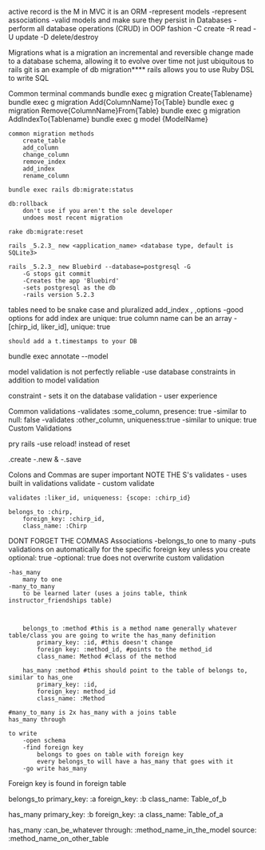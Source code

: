 active record is the M in MVC it is an ORM
    -represent models
    -represent associations
    -valid models and make sure they persist in Databases
    -perform all database operations (CRUD) in OOP fashion
        -C create
        -R read
        -U update
        -D delete/destroy
    

Migrations
    what is a migration
        an incremental and reversible change made to a database schema, allowing it to evolve over time
        not just ubiquitous to rails
        git is an example of db migration****
    rails allows you to use Ruby DSL to write SQL

Common terminal commands
    bundle exec g migration Create{Tablename}
    bundle exec g migration Add{ColumnName}To{Table}
    bundle exec g migration Remove{ColumnName}From{Table}
    bundle exec g migration AddIndexTo{Tablename}
    bundle exec g model {ModelName}

    common migration methods
        create_table
        add_column
        change_column
        remove_index
        add_index
        rename_column

    bundle exec rails db:migrate:status

    db:rollback
        don't use if you aren't the sole developer
        undoes most recent migration

    rake db:migrate:reset 

    rails _5.2.3_ new <application_name> <database type, default is SQLite3>

    rails _5.2.3_ new Bluebird --database=postgresql -G
        -G stops git commit
        -Creates the app 'Bluebird'
        -sets postgresql as the db
        -rails version 5.2.3

tables need to be snake case and pluralized
    add_index <table name>, <column name> ,options
        -good options for add index are unique: true
            column name can be an array
                -   [chirp_id, liker_id], unique: true
    
    should add a t.timestamps to your DB

bundle exec annotate --model



model validation is not perfectly reliable
    -use database constraints in addition to model validation

constraint - sets it on the database
validation - user experience



Common validations
    -validates :some_column, presence: true
        -similar to null: false
    -validates :other_column, uniqueness:true
        -similar to unique: true
    Custom Validations

pry rails
    -use reload! instead of reset

.create 
    -.new
    &
    -.save

Colons and Commas are super important
NOTE THE S's
validates - uses built in validations
validate - custom validate

    validates :liker_id, uniqueness: {scope: :chirp_id}

    belongs_to :chirp,
        foreign_key: :chirp_id,
        class_name: :Chirp

DONT FORGET THE COMMAS
Associations
    -belongs_to
        one to many
        -puts validations on automatically for the specific foreign key unless you create       optional: true 
            -optional: true does not overwrite custom validation


    -has_many
        many to one
    -many_to_many
        to be learned later (uses a joins table, think instructor_friendships table)



        belongs_to :method #this is a method name generally whatever table/class you are going to write the has_many definition
            primary_key: :id, #this doesn't change
            foreign key: :method_id, #points to the method_id
            class_name: Method #class of the method

        has_many :method #this should point to the table of belongs to, similar to has_one
            primary_key: :id,
            foreign_key: method_id
            class_name: :Method 

    #many_to_many is 2x has_many with a joins table
    has_many through

    to write
        -open schema
        -find foreign key
            belongs to goes on table with foreign key
            every belongs_to will have a has_many that goes with it
        -go write has_many
        


Foreign key is found in foreign table

belongs_to
    primary_key: :a
    foreign_key: :b
    class_name: Table_of_b

has_many
    primary_key: :b
    foreign_key: :a
    class_name: Table_of_a


has_many :can_be_whatever
    through: :method_name_in_the_model
    source: :method_name_on_other_table

